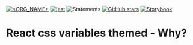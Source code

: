 [![<ORG_NAME>](https://circleci.com/gh/wellgrisa/react-display-flex.svg?style=shield)](https://app.circleci.com/pipelines/github/wellgrisa/react-display-flex)
[![jest](https://jestjs.io/img/jest-badge.svg)](https://github.com/facebook/jest)
![Statements](https://img.shields.io/badge/Coverage-100%25-brightgreen.svg)
[![GitHub stars](https://img.shields.io/github/stars/wellgrisa/react-display-flex?style=social)](https://github.com/wellgrisa/react-display-flex)
[![Storybook](https://cdn.jsdelivr.net/gh/storybookjs/brand@master/badge/badge-storybook.svg)](https://wellgrisa.github.io/react-display-flex/)

# React css variables themed - Why?
